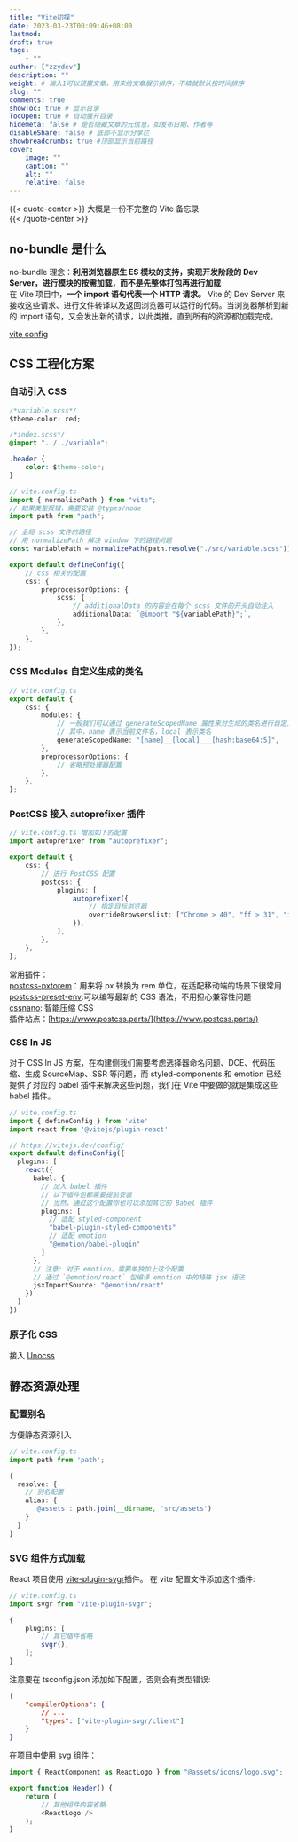 ```yaml
---
title: "Vite初探"
date: 2023-03-23T00:09:46+08:00
lastmod:
draft: true
tags:
    - ""
author: ["zzydev"]
description: ""
weight: # 输入1可以顶置文章，用来给文章展示排序，不填就默认按时间排序
slug: ""
comments: true
showToc: true # 显示目录
TocOpen: true # 自动展开目录
hidemeta: false # 是否隐藏文章的元信息，如发布日期、作者等
disableShare: false # 底部不显示分享栏
showbreadcrumbs: true #顶部显示当前路径
cover:
    image: ""
    caption: ""
    alt: ""
    relative: false
---
```


{{< quote-center >}}
大概是一份不完整的 Vite 备忘录  
{{< /quote-center >}}

## no-bundle 是什么

no-bundle 理念：**利用浏览器原生 ES 模块的支持，实现开发阶段的 Dev Server，进行模块的按需加载，而不是先整体打包再进行加载**  
在 Vite 项目中，**一个 import 语句代表一个 HTTP 请求。** Vite 的 Dev Server 来接收这些请求、进行文件转译以及返回浏览器可以运行的代码。当浏览器解析到新的 import 语句，又会发出新的请求，以此类推，直到所有的资源都加载完成。

[vite config](https://cn.vitejs.dev/config/)

## CSS 工程化方案

### 自动引入 CSS

```css
/*variable.scss*/
$theme-color: red;

/*index.scss*/
@import "../../variable";

.header {
    color: $theme-color;
}
```

```typescript
// vite.config.ts
import { normalizePath } from "vite";
// 如果类型报错，需要安装 @types/node
import path from "path";

// 全局 scss 文件的路径
// 用 normalizePath 解决 window 下的路径问题
const variablePath = normalizePath(path.resolve("./src/variable.scss"));

export default defineConfig({
    // css 相关的配置
    css: {
        preprocessorOptions: {
            scss: {
                // additionalData 的内容会在每个 scss 文件的开头自动注入
                additionalData: `@import "${variablePath}";`,
            },
        },
    },
});
```

### CSS Modules 自定义生成的类名

```ts
// vite.config.ts
export default {
    css: {
        modules: {
            // 一般我们可以通过 generateScopedName 属性来对生成的类名进行自定义
            // 其中，name 表示当前文件名，local 表示类名
            generateScopedName: "[name]__[local]___[hash:base64:5]",
        },
        preprocessorOptions: {
            // 省略预处理器配置
        },
    },
};
```

### PostCSS 接入 autoprefixer 插件

```ts
// vite.config.ts 增加如下的配置
import autoprefixer from "autoprefixer";

export default {
    css: {
        // 进行 PostCSS 配置
        postcss: {
            plugins: [
                autoprefixer({
                    // 指定目标浏览器
                    overrideBrowserslist: ["Chrome > 40", "ff > 31", "ie 11"],
                }),
            ],
        },
    },
};
```

常用插件：  
[postcss-pxtorem](https://github.com/cuth/postcss-pxtorem)：用来将 px 转换为 rem 单位，在适配移动端的场景下很常用  
[postcss-preset-env](https://github.com/csstools/postcss-preset-env):可以编写最新的 CSS 语法，不用担心兼容性问题  
[cssnano](https://github.com/cssnano/cssnano): 智能压缩 CSS  
插件站点：[https://www.postcss.parts/](https://www.postcss.parts/)

### CSS In JS

对于 CSS In JS 方案，在构建侧我们需要考虑选择器命名问题、DCE、代码压缩、生成 SourceMap、SSR 等问题，而 styled-components 和 emotion 已经提供了对应的 babel 插件来解决这些问题，我们在 Vite 中要做的就是集成这些 babel 插件。

```ts
// vite.config.ts
import { defineConfig } from 'vite'
import react from '@vitejs/plugin-react'

// https://vitejs.dev/config/
export default defineConfig({
  plugins: [
    react({
      babel: {
        // 加入 babel 插件
        // 以下插件包都需要提前安装
        // 当然，通过这个配置你也可以添加其它的 Babel 插件
        plugins: [
          // 适配 styled-component
          "babel-plugin-styled-components"
          // 适配 emotion
          "@emotion/babel-plugin"
        ]
      },
      // 注意: 对于 emotion，需要单独加上这个配置
      // 通过 `@emotion/react` 包编译 emotion 中的特殊 jsx 语法
      jsxImportSource: "@emotion/react"
    })
  ]
})
```

### 原子化 CSS

接入 [Unocss](https://unocss.dev/integrations/vite)

## 静态资源处理

### 配置别名

方便静态资源引入

```ts
// vite.config.ts
import path from 'path';

{
  resolve: {
    // 别名配置
    alias: {
      '@assets': path.join(__dirname, 'src/assets')
    }
  }
}
```

### SVG 组件方式加载

React 项目使用 [vite-plugin-svgr](https://github.com/pd4d10/vite-plugin-svgr)插件。
在 vite 配置文件添加这个插件:

```ts
// vite.config.ts
import svgr from "vite-plugin-svgr";

{
    plugins: [
        // 其它插件省略
        svgr(),
    ];
}
```

注意要在 tsconfig.json 添加如下配置，否则会有类型错误:

```json
{
    "compilerOptions": {
        // ...
        "types": ["vite-plugin-svgr/client"]
    }
}
```

在项目中使用 svg 组件：

```ts
import { ReactComponent as ReactLogo } from "@assets/icons/logo.svg";

export function Header() {
    return (
        // 其他组件内容省略
        <ReactLogo />
    );
}
```
